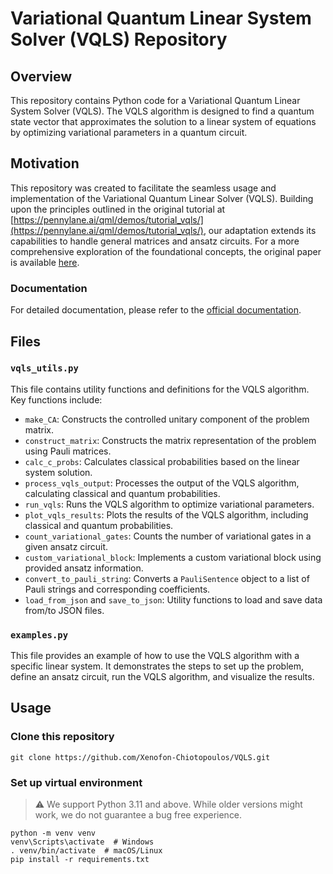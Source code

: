 # Variational Quantum Linear System Solver (VQLS) Repository

## Overview

This repository contains Python code for a Variational Quantum Linear System Solver (VQLS). The VQLS algorithm is designed to find a quantum state vector that approximates the solution to a linear system of equations by optimizing variational parameters in a quantum circuit.

## Motivation

This repository was created to facilitate the seamless usage and implementation of the Variational Quantum Linear Solver (VQLS). Building upon the principles outlined in the original tutorial at [https://pennylane.ai/qml/demos/tutorial_vqls/](https://pennylane.ai/qml/demos/tutorial_vqls/), our adaptation extends its capabilities to handle general matrices and ansatz circuits. For a more comprehensive exploration of the foundational concepts, the original paper is available [here](https://quantum-journal.org/papers/q-2023-11-22-1188/).



### Documentation

For detailed documentation, please refer to the [official documentation](vqls.readthedocs.io).

## Files

### `vqls_utils.py`

This file contains utility functions and definitions for the VQLS algorithm. Key functions include:

- `make_CA`: Constructs the controlled unitary component of the problem matrix.
- `construct_matrix`: Constructs the matrix representation of the problem using Pauli matrices.
- `calc_c_probs`: Calculates classical probabilities based on the linear system solution.
- `process_vqls_output`: Processes the output of the VQLS algorithm, calculating classical and quantum probabilities.
- `run_vqls`: Runs the VQLS algorithm to optimize variational parameters.
- `plot_vqls_results`: Plots the results of the VQLS algorithm, including classical and quantum probabilities.
- `count_variational_gates`: Counts the number of variational gates in a given ansatz circuit.
- `custom_variational_block`: Implements a custom variational block using provided ansatz information.
- `convert_to_pauli_string`: Converts a `PauliSentence` object to a list of Pauli strings and corresponding coefficients.
- `load_from_json` and `save_to_json`: Utility functions to load and save data from/to JSON files.

### `examples.py`

This file provides an example of how to use the VQLS algorithm with a specific linear system. It demonstrates the steps to set up the problem, define an ansatz circuit, run the VQLS algorithm, and visualize the results.

## Usage

### Clone this repository

```shell
git clone https://github.com/Xenofon-Chiotopoulos/VQLS.git
```

### Set up virtual environment

> ⚠️ We support Python 3.11 and above. While older versions might work, we do not 
> guarantee a bug free experience.

```shell
python -m venv venv
venv\Scripts\activate  # Windows
. venv/bin/activate  # macOS/Linux
pip install -r requirements.txt
```
